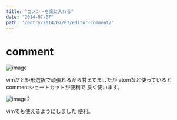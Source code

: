 ```yaml
---
title: "コメントを楽に入れる"
date: "2014-07-07"
path: '/entry/2014/07/07/editor-comment/'
---
```

# comment

![image](http://i.gyazo.com/4018e5f5ca75f1d8e374584233ad577a.gif)

vimだと矩形選択で頑張れるから甘えてましたが
atomなど使っているとcommentショートカットが便利で
良く使います。

![image2](http://i.gyazo.com/d7058adad30b488c066ff44fac5c376b.gif)

vimでも使えるようにしました
便利。
